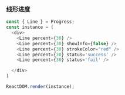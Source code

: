
### 线形进度

<!--start-code-->
```js
const { Line } = Progress;
const instance = (
  <div>
    <Line percent={30} />
    <Line percent={30} showInfo={false} />
    <Line percent={30} strokeColor="red" />
    <Line percent={30} status='success' />
    <Line percent={30} status='fail' />

  </div>
)

ReactDOM.render(instance);

```
<!--end-code-->
